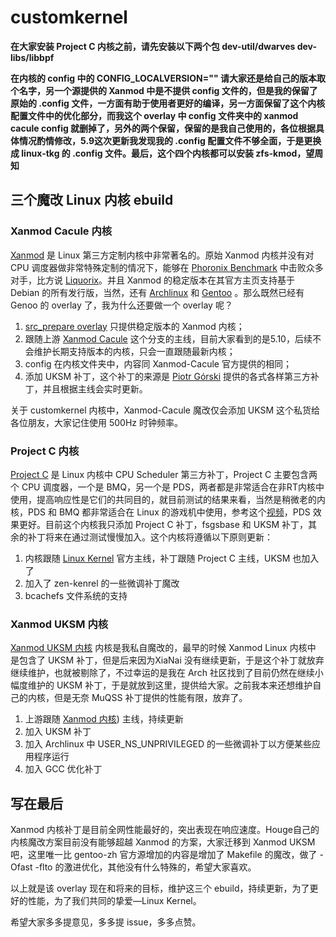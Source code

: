 # customkernel

**在大家安装 Project C 内核之前，请先安装以下两个包 dev-util/dwarves dev-libs/libbpf**

**在内核的 config 中的 CONFIG_LOCALVERSION="" 请大家还是给自己的版本取个名字，另一个源提供的 Xanmod 中是不提供 config 文件的，但是我的保留了原始的 .config 文件，一方面有助于使用者更好的编译，另一方面保留了这个内核配置文件中的优化部分，而我这个 overlay 中 config 文件夹中的 xanmod cacule config 就删掉了，另外的两个保留，保留的是我自己使用的，各位根据具体情况酌情修改，5.9这次更新我发现我的 .config 配置文件不够全面，于是更换成 linux-tkg 的 .config 文件。最后，这个四个内核都可以安装 zfs-kmod，望周知**

## 三个魔改 Linux 内核 ebuild

### Xanmod Cacule 内核

[Xanmod](https://xanmod.org/) 是 Linux 第三方定制内核中非常著名的。原始 Xanmod 内核并没有对 CPU 调度器做非常特殊定制的情况下，能够在 [Phoronix Benchmark](https://www.phoronix.com/scan.php?page=article&item=xanmod-2020-kernel&num=3) 中击败众多对手，比方说 [Liquorix](https://liquorix.net/)。并且 Xanmod 的稳定版本在其官方主页支持基于 Debian 的所有发行版，当然，还有 [Archlinux](https://aur.archlinux.org/packages/linux-xanmod/) 和 [Gentoo](https://gitlab.com/src_prepare/src_prepare-overlay/-/tree/master/sys-kernel/xanmod-sources) 。那么既然已经有 Genoo 的 overlay 了，我为什么还要做一个 overlay 呢？

1. [src_prepare overlay](https://gitlab.com/src_prepare/src_prepare-overlay) 只提供稳定版本的 Xanmod 内核；
2. 跟随上游 [Xanmod Cacule](https://github.com/xanmod/linux/tree/5.10-cacule) 这个分支的主线，目前大家看到的是5.10，后续不会维护长期支持版本的内核，只会一直跟随最新内核；
4. config 在内核文件夹中，内容同 Xanmod-Cacule 官方提供的相同；
5. 添加 UKSM 补丁，这个补丁的来源是 [Piotr Górski](https://gitlab.com/sirlucjan/kernel-patches/-/tree/master) 提供的各式各样第三方补丁，并且根据主线会实时更新。

关于 customkernel 内核中，Xanmod-Cacule 魔改仅会添加 UKSM 这个私货给各位朋友，大家记住使用 500Hz 时钟频率。

### Project C 内核

[Project C](https://cchalpha.blogspot.com/) 是 Linux 内核中 CPU Scheduler 第三方补丁，Project C 主要包含两个 CPU 调度器，一个是 BMQ，另一个是 PDS，两者都是非常适合在非RT内核中使用，提高响应性是它们的共同目的，就目前测试的结果来看，当然是稍微老的内核，PDS 和 BMQ 都非常适合在 Linux 的游戏机中使用，参考这个[视频](https://youtu.be/phA-M1biogE)，PDS 效果更好。目前这个内核我只添加 Project C 补丁，fsgsbase 和 UKSM 补丁，其余的补丁将来在通过测试慢慢加入。这个内核将遵循以下原则更新：

1. 内核跟随 [Linux Kernel](https://www.kernel.org/) 官方主线，补丁跟随 Project C 主线，UKSM 也加入了
2. 加入了 zen-kenrel 的一些微调补丁魔改
3. bcachefs 文件系统的支持

### Xanmod UKSM 内核

[Xanmod UKSM 内核](https://https://github.com/HougeLangley/Xanmod-UKSM) 内核是我私自魔改的，最早的时候 Xanmod Linux 内核中 是包含了 UKSM 补丁，但是后来因为XiaNai 没有继续更新，于是这个补丁就放弃继续维护，也就被剔除了，不过幸运的是我在 Arch 社区找到了目前仍然在继续小幅度维护的 UKSM 补丁，于是就放到这里，提供给大家。之前我本来还想维护自己的内核，但是无奈 MuQSS 补丁提供的性能有限，放弃了。

1. 上游跟随 [Xanmod 内核](https://github.com/xanmod/linux)) 主线，持续更新
2. 加入 UKSM 补丁
3. 加入 Archlinux 中 USER_NS_UNPRIVILEGED 的一些微调补丁以方便某些应用程序运行
4. 加入 GCC 优化补丁

## 写在最后

Xanmod 内核补丁是目前全网性能最好的，突出表现在响应速度。Houge自己的内核魔改方案目前没有能够超越 Xanmod 的方案，大家迁移到 Xanmod UKSM 吧，这里唯一比 gentoo-zh 官方源增加的内容是增加了 Makefile 的魔改，做了 -Ofast -flto 的激进优化，其他没有什么特殊的，希望大家喜欢。

以上就是该 overlay 现在和将来的目标，维护这三个 ebuild，持续更新，为了更好的性能，为了我们共同的挚爱—Linux Kernel。

希望大家多多提意见，多多提 issue，多多点赞。
